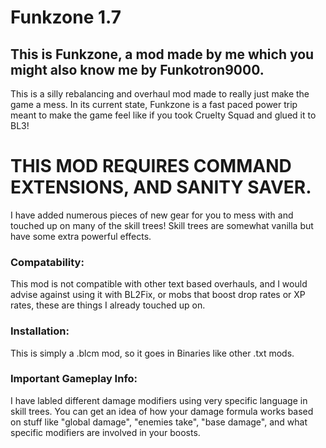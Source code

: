 # Funkzone 1.7
## This is Funkzone, a mod made by me which you might also know me by Funkotron9000. 

This is a silly rebalancing and overhaul mod made to really just make the game a mess. In its current state, Funkzone is a fast paced power trip meant to make the game feel like if you took Cruelty Squad and glued it to BL3! 
# THIS MOD REQUIRES COMMAND EXTENSIONS, AND SANITY SAVER.

I have added numerous pieces of new gear for you to mess with and touched up on many of the skill trees! Skill trees are somewhat vanilla but have some extra powerful effects.

### Compatability: 
This mod is not compatible with other text based overhauls, and I would advise against using it with BL2Fix, or mobs that boost drop rates or XP rates, these are things I already touched up on. 
### Installation: 
This is simply a .blcm mod, so it goes in Binaries like other .txt mods.
### Important Gameplay Info:
I have labled different damage modifiers using very specific language in skill trees. You can get an idea of how your damage formula works based on stuff like "global damage", "enemies take", "base damage", and what specific modifiers are involved in your boosts. 
